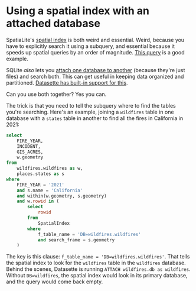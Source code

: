 # Using a spatial index with an attached database

SpatiaLite's [spatial index](https://www.gaia-gis.it/fossil/libspatialite/wiki?name=SpatialIndex) is both weird and essential. Weird, because you have to explicitly search it using a subquery, and essential because it speeds up spatial queries by an order of magnitude. [This query](https://alltheplaces-datasette.fly.dev/alltheplaces/dunkin_in_suffolk) is a good example.

SQLite _also_ lets you [attach one database to another](https://www.sqlite.org/lang_attach.html) (because they're just files) and search both. This can get useful in keeping data organized and partitioned. [Datasette has built-in support for this](https://docs.datasette.io/en/stable/sql_queries.html#cross-database-queries).

Can you use both together? Yes you can.

The trick is that you need to tell the subquery where to find the tables you're searching. Here's an example, joining a `wildfires` table in one database with a `states` table in another to find all the fires in California in 2021:

```sql
select
    FIRE_YEAR,
    INCIDENT,
    GIS_ACRES,
    w.geometry
from
    wildfires.wildfires as w,
    places.states as s
where
    FIRE_YEAR = '2021'
    and s.name = 'California'
    and within(w.geometry, s.geometry)
    and w.rowid in (
        select
            rowid
        from
            SpatialIndex
        where
            f_table_name = 'DB=wildfires.wildfires'
            and search_frame = s.geometry
    )
```

The key is this clause: `f_table_name = 'DB=wildfires.wildfires'`. That tells the spatial index to look for the `wildfires` table in the `wildfires` database. Behind the scenes, Datasette is running `ATTACH wildfires.db as wildfires`. Without `DB=wildfires`, the spatial index would look in its primary database, and the query would come back empty.
